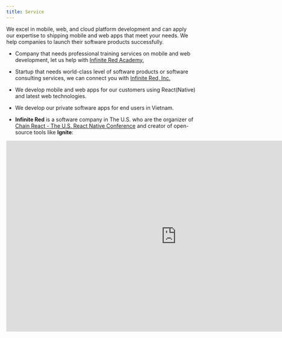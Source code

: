 ```yaml
---
title: Service
---
```


We excel in mobile, web, and cloud platform development and can apply our expertise to shipping mobile and web apps that meet your needs. We help companies to launch their software products successfully.

- Company that needs professional training services on mobile and web development, let us help with [Infinite Red Academy.](/infinitered-academy/)

- Startup that needs world-class level of software products or software consulting services, we can connect you with [Infinite Red, Inc.](https://infinite.red)

- We develop mobile and web apps for our customers using React(Native) and latest web technologies.
- We develop our private software apps for end users in Vietnam.
- **Infinite Red** is a software company in The U.S. who are the organizer of [Chain React - The U.S. React Native Conference](https://infinite.red/ChainReactConf) and creator of open-source tools like **Ignite**:

<iframe width="901" height="507" src="https://www.youtube.com/embed/9l5_af3ryXw" frameborder="0" allow="autoplay; encrypted-media" allowfullscreen></iframe>
